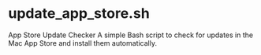 # update_app_store.sh
App Store Update Checker  A simple Bash script to check for updates in the Mac App Store and install them automatically.
